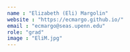 ```yaml
---
name : "Elizabeth (Eli) Margolin"
website : "https://ecmargo.github.io/"
email : "ecmargo@seas.upenn.edu"
role: "grad"
image : "EliM.jpg"
---
```

